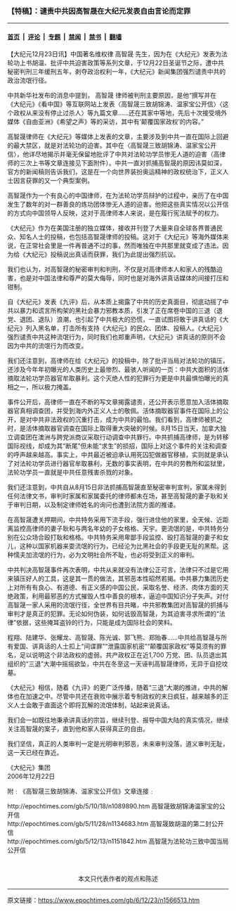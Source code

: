 ### 【特稿】：谴责中共因高智晟在大纪元发表自由言论而定罪

---

#### [首页](../../../..?n1566513) &nbsp;|&nbsp; [评论](../../../../../epoch-comment?n1566513) &nbsp;|&nbsp; [专题](../../../../../epoch-special?n1566513) &nbsp;|&nbsp; [禁闻](../../../../../epoch-news?n1566513) &nbsp;|&nbsp; [禁书](../../../../../books?n1566513) &nbsp;|&nbsp; [翻墙](https://github.com/gfw-breaker/nogfw/blob/master/README.md?n1566513)


<div class="post_content" id="artbody" itemprop="articleBody">
 <!-- article content begin -->
 <p>
  【大纪元12月23日讯】中国著名维权律
  <ok href="https://www.epochtimes.com/gb/tag/%E9%AB%98%E6%99%BA%E6%99%9F.html">
   高智晟
  </ok>
  先生，因为在《大纪元》发表为法轮功上书胡温、批评中共迫害政策等系列文章，于12月22日圣诞节之际，遭中共秘密判刑三年缓刑五年，剥夺政治权利一年，《大纪元》新闻集团强烈谴责中共的政治流氓行径。
 </p>
 <p>
  中共新华社发布的消息中提到，
  <ok href="https://www.epochtimes.com/gb/tag/%E9%AB%98%E6%99%BA%E6%99%9F.html">
   高智晟
  </ok>
  律师被判刑主要原因，是他“撰写并在《大纪元》《看中国》等互联网站上发表〈高智晟三致胡锦涛、温家宝公开信〉〈这个政权从来没有停止过杀人〉等九篇文章……还在其家中等地，先后十次接受境外媒体《自由亚洲》《希望之声》等的采访，其中有‘颠覆国家政权’的内容。”
 </p>
 <p>
  高智晟律师在《大纪元》等媒体上发表的文章，主要涉及到中共一直在国际上回避的最大禁区，就是对法轮功的迫害。其中在〈高智晟三致胡锦涛、温家宝公开信〉，他详尽地揭示并毫无保留地批评了中共对法轮功学员惨无人道的迫害（高律师的三次上书等文章连接见下面附件）。中共一直对抓捕高智晟的原因讳莫如深，官方的新闻稿则告诉我们，这是在一个向世界装扮奥运精神的政权统治下，正义人士因言获罪的又一个典型案例。
 </p>
 <p>
  高智晟作为一个有良心的中国律师，在为法轮功学员辩护的过程中，亲历了在中国发生了数年的对一群善良的炼功团体惨无人道的迫害。他把这些真实情况以公开信的方式向中国领导人反映，这对于高律师本人来说，是在履行宪法赋予的权力。
 </p>
 <p>
  《大纪元》作为在美国注册的独立媒体，接收并刊登了大量来自全球各界普通民众、知名人士的投稿，也包括高智晟律师的投稿。这对于《大纪元》等海外媒体来说，在正常社会里是一件再普通不过的事，然而唯独在中共那里就变成了违法。因为给《大纪元》投稿说出真话而获罪，我们为此提出强烈抗议。
 </p>
 <p>
  我们也认为，对高智晟的秘密审判和判刑，不仅是对高律师本人和家人的残酷迫害，也是对中国法律和尊严的莫大侮辱，同时也是对海外讲真话媒体的间接打压和钳制。
 </p>
 <p>
  自《大纪元》发表《九评》后，从本质上揭露了中共的历史真面目，彻底动摇了中共以暴力和谎言所构架的黑社会暴力邪教本质，引发了正在席卷中国的三退（退党、退团、退队）浪潮，也引起了中共极大的恐慌，一直试图将敢于讲真话的《大纪元》列入黑名单，打击所有支持《大纪元》的民众、团体、投稿人。《大纪元》强烈谴责中共这种流氓行为，同时我们也郑重声明，《大纪元》讲真话的原则不会因为中共的流氓行为而改变。
 </p>
 <p>
  我们还注意到，高律师在给《大纪元》的投稿中，除了批评当局对法轮功的镇压，还涉及今年年初曝光的人类历史上最惨烈、最骇人听闻的一页：中共大面积的活体摘取法轮功学员器官牟取暴利。这个灭绝人性的犯罪行为更是中共最惧怕曝光的真相之一，所以极力掩盖。
 </p>
 <p>
  事件公开后，高律师一直在不断的写文章揭露谴责，还公开表示愿意加入活体摘取器官真相调查团，并受到海内外正义人士的敬佩。活体摘取器官事件在国际上的公开，是对中共非法政权的沉重打击，成为中共的最怕。我们看到，高律师被抓之时，是活体摘取器官调查在国际上取得重大突破的时候。8月15日当天，加拿大独立调查团在澳洲与跨党派商议采取行动调查中共罪行。中共抓捕高律师，是为转移国际视线，却成为其“断尾”但未能“求生”的损招，国际上对这个事件的关注和调查的呼声越来越高。事实上，中共最近被迫承认用死囚犯做器官移植，实则就是承认了对法轮功学员进行器官牟取暴利，无数的事实表明，在中共的劳教所和监狱里，法轮功学员一直就是中共任意残害杀戮的对象。
 </p>
 <p>
  我们还注意到，中共自从8月15日非法抓捕高智晟直至秘密审判宣判，家属未得到任何法律文书，审判时家属和家属委托的律师都未在场，甚至高智晟的妻子耿和关于审判日期，以及制定律师姓名的询问也遭到法院方面的推诿。
 </p>
 <p>
  在高智晟遭关押期间，中共特务采用下流手段，强行进住他的家里，全天候、近距离监控高律师的妻子耿和与两名年幼的子女格格、天宇。更流氓的是，中共特务分别在公众场合殴打耿和格格。中共特务采用卑鄙手段监控、殴打高智晟的妻子和女儿，这种以国家机器来耍流氓的行为，已经沦为比黑社会的手段更无耻的黑帮。这种懦夫加流氓的行为，必为文明社会所不耻，也必将受到正义的审判。
 </p>
 <p>
  中共判决高智晟事件再次表明，中共从来就没有法律公正可言，法律只不过是它用来镇压好人的工具，这是其一贯的做法，其邪恶本性昭然若揭。中共暴力集团历史上对所有有良心、有道德、有正义感的中国公民，采取名誉、经济、肉体方面的灭绝政策，利用最邪恶的方式摧毁人性中善良的根本，逼迫中国知识分子失声。对付高智晟一家人采用的流氓行径，全世界有目共睹，中共邪教集团对高智晟的抓捕与审判才是真正的犯罪。无论如何伪装，如何诋毁高智晟，为其迫害寻求所谓的“法律”依据，这些掩耳盗铃的行为，只能是成为国际社会的笑料。
 </p>
 <p>
  程翔、陆建华、张耀龙、高智晟、陈光诚、郭飞熊、郑贻春……中共给高智晟与所有爱国、讲真话的人士扣上“间谍罪”“泄露国家机密”“颠覆国家政权”等莫须有的罪名，足以说明这个非法政权的虚弱。共产政权正在近1,700 万党、团、队员退出其组织的“三退”大潮中摇摇欲坠，中共在冬至这一天诬判高智晟律师，无异于自挖坟墓。
 </p>
 <p>
  《大纪元》相信，随着《九评》的更广泛传播，随着“三退”大潮的推进，中共的解体也在加速之中。尽管中共还在衰败中展示着专制政权的末日疯狂，越来越多的正义人士会敢于直面这个即将瓦解的流氓体制，站起来说真话。
 </p>
 <p>
  我们会一如既往地秉承讲真话的宗旨，继续刊登、报导中国大陆的真实情况，继续关注高智晟的案子，直到他和家人获得真正的自由。
 </p>
 <p>
  我们坚信，真正的人类审判一定是光明审判邪恶，未来审判没落，道义审判无耻，这一天已经在靠近。
 </p>
 <p>
  《大纪元》集团
  <br/>
  2006年12月22日
 </p>
 <p>
  附﹕《高智晟三致胡锦涛、温家宝公开信》文章连接﹕
 </p>
 <p>
  http://epochtimes.com/gb/5/10/18/n1089890.htm 高智晟致胡锦涛温家宝的公开信
  <br/>
  http://epochtimes.com/gb/5/11/28/n1134683.htm 高智晟致胡温的第二封公开信
  <br/>
  http://epochtimes.com/gb/5/12/13/n1151842.htm 高智晟为法轮功三致中国当局公开信
 </p>
 <p>
  <font color="#ffffff">
   (http://www.dajiyuan.com)
  </font>
  <br/>
  <center>
   <font class="GY13">
    本文只代表作者的观点和陈述
   </font>
  </center>
 </p>
 <!-- article content end -->
 <div id="below_article_ad">
 </div>
</div>


---

原文链接：https://www.epochtimes.com/gb/6/12/23/n1566513.htm